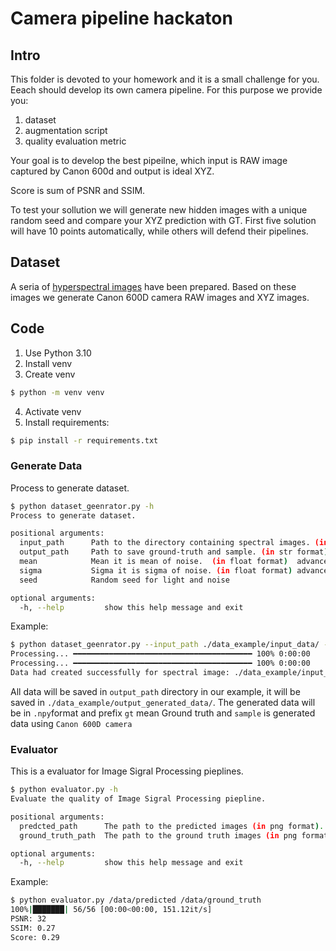 # Camera pipeline hackaton

## Intro

This folder is devoted to your homework and it is a small challenge for you.
Eeach should develop its own camera pipeline. For this purpose we provide you: 
1. dataset 
2. augmentation script 
3. quality evaluation metric

Your goal is to develop the best pipeilne, which input is RAW image captured by Canon 600d and output is ideal XYZ. 

Score is sum of PSNR and SSIM.

To test your sollution we will generate new hidden images with a unique random seed and compare your XYZ prediction with GT. First five solution will have 10 points automatically, while others will defend their pipelines.

## Dataset

A seria of [hyperspectral images](https://truenascloud.duckdns.org:9998/s/NxiNpoeYC4xpMTD) have been prepared. Based on these images we generate Canon 600D camera RAW images and XYZ images. 

## Code

1. Use Python 3.10
2. Install venv
3. Create venv
```bash
$ python -m venv venv
```
4. Activate venv 
5. Install requirements:
```bash
$ pip install -r requirements.txt
```

### Generate Data

Process to generate dataset.

```bash
$ python dataset_geenrator.py -h
Process to generate dataset.

positional arguments:
  input_path      Path to the directory containing spectral images. (in str format)
  output_path     Path to save ground-truth and sample. (in str format)
  mean            Mean it is mean of noise.  (in float format)  advance
  sigma           Sigma it is sigma of noise. (in float format) advance 
  seed            Random seed for light and noise        

optional arguments:
  -h, --help         show this help message and exit
```
Example:

```bash
$ python dataset_geenrator.py --input_path ./data_example/input_data/ --output_path ./data_example/output_generated_data/ --seed 40
Processing... ━━━━━━━━━━━━━━━━━━━━━━━━━━━━━━━━━━━━━━━━ 100% 0:00:00
Processing... ━━━━━━━━━━━━━━━━━━━━━━━━━━━━━━━━━━━━━━━━ 100% 0:00:00
Data had created successfully for spectral image: ./data_example/input_data/2019-08-25_006.h5
```

All data will be saved in `output_path` directory in our example, it will be saved in `./data_example/output_generated_data/`.
The generated data will be in `.npy`format and prefix `gt` mean Ground truth and `sample` is generated data using 
`Canon 600D camera`

### Evaluator

This is a evaluator for Image Sigral Processing pieplines.

```bash
$ python evaluator.py -h
Evaluate the quality of Image Sigral Processing piepline.

positional arguments:
  predcted_path      The path to the predicted images (in png format).
  ground_truth_path  The path to the ground truth images (in png format).

optional arguments:
  -h, --help         show this help message and exit
```

Example:

```bash
$ python evaluator.py /data/predicted /data/ground_truth
100%|███████| 56/56 [00:00<00:00, 151.12it/s]
PSNR: 32
SSIM: 0.27
Score: 0.29
```
